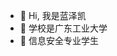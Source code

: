 - 👋 Hi, 我是蓝泽凯
- 👀 学校是广东工业大学
- 🌱 信息安全专业学生


<!---
Rengoz/Rengoz is a ✨ special ✨ repository because its `README.md` (this file) appears on your GitHub profile.
You can click the Preview link to take a look at your changes.
--->
